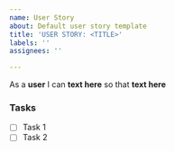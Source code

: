```yaml
---
name: User Story
about: Default user story template
title: 'USER STORY: <TITLE>'
labels: ''
assignees: ''

---
```


As a **user** I can **text here** so that **text here**

### Tasks

- [ ] Task 1
- [ ] Task 2
